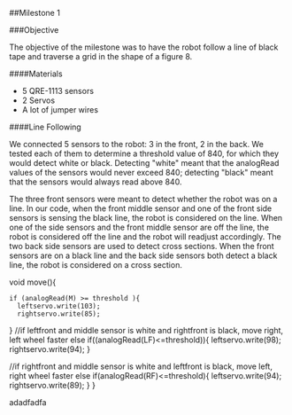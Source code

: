 ##Milestone 1

###Objective

The objective of the milestone was to have the robot follow a line of black tape and traverse a grid in the shape of a figure 8.

####Materials
- 5 QRE-1113 sensors
- 2 Servos 
- A lot of jumper wires

####Line Following

We connected 5 sensors to the robot: 3 in the front, 2 in the back. We tested each of them to determine a threshold value of 840, for which they would detect white or black. Detecting "white" meant that the analogRead values of the sensors would never exceed 840; detecting "black" meant that the sensors would always read above 840.

The three front sensors were meant to detect whether the robot was on a line. In our code, when the front middle sensor and one of the front side sensors is sensing the black line, the robot is considered on the line. When one of the side sensors and the front middle sensor are off the line, the robot is considered off the line and the robot will readjust accordingly. The two back side sensors are used to detect cross sections. When the front sensors are on a black line and the back side sensors both detect a black line, the robot is considered on a cross section. 
  
  void move(){
  
    if (analogRead(M) >= threshold ){
      leftservo.write(103);     
      rightservo.write(85); 
  } 
  //if leftfront and middle sensor is white and rightfront is black, move right, left wheel faster
    else if((analogRead(LF)<=threshold)){
      leftservo.write(98);     
      rightservo.write(94);
    }

  //if rightfront and middle sensor is white and leftfront is black, move left, right wheel faster
    else if(analogRead(RF)<=threshold){
      leftservo.write(94);     
      rightservo.write(89);
    }
  }
  
adadfadfa  
  


